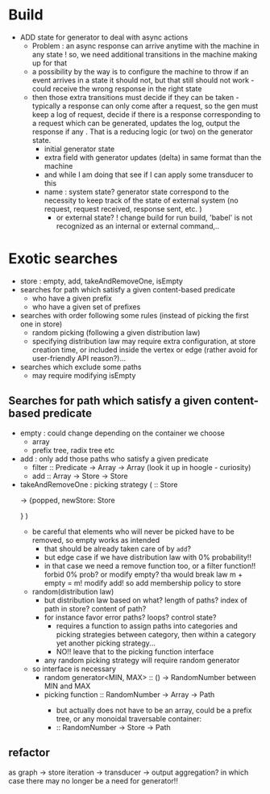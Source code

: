 # Build
- ADD state for generator to deal with async actions
  - Problem : an async response can arrive anytime with the machine in any state
  ! so, we need additional transitions in the machine making up for that 
  - a possibility by the way is to configure the machine to throw if an event arrives in a state 
  it should not, but that still should not work - could receive the wrong response in the right 
  state
  - then those extra transitions must decide if they can be taken - typically a response can only
   come after a request, so the gen must keep a log of request, decide if there is a response 
   corresponding to a request which can be generated, updates the log, output the response if any
   . That is a reducing logic (or two) on the generator state.
     - initial generator state
     - extra field with generator updates (delta) in same format than the machine
     - and while I am doing that see if I can apply some transducer to this
     - name : system state? generator state correspond to the necessity to keep track of the 
     state of external system (no request, request received, response sent, etc. )
       - or external state?
! change build for run build, 'babel' is not recognized as an internal or external command,..

# Exotic searches
- store : empty, add, takeAndRemoveOne, isEmpty
- searches for path which satisfy a given content-based predicate
  - who have a given prefix
  - who have a given set of prefixes
- searches with order following some rules (instead of picking the first one in store)
  - random picking (following a given distribution law)
  - specifying distribution law may require extra configuration, at store creation time, or 
  included inside the vertex or edge (rather avoid for user-friendly API reason?)...
- searches which exclude some paths
  - may require modifying isEmpty

## Searches for path which satisfy a given content-based predicate
- empty : could change depending on the container we choose
  - array
  - prefix tree, radix tree etc
- add : only add those paths who satisfy a given predicate
  - filter :: Predicate -> Array<Path> -> Array<Path> (look it up in hoogle - curiosity)
  - add :: Array<Path> -> Store<Path> -> Store<Path>
- takeAndRemoveOne : picking strategy ( :: Store<P> -> {popped, newStore: Store<P>} )
  - be careful that elements who will never be picked have to be removed, so empty works as intended
    - that should be already taken care of by `add`?
    - but edge case if we have distribution law with 0% probability!!
    - in that case we need a remove function too, or a filter function!! forbid 0% prob? or 
    modify empty? tha would break law m + empty = m! modify add! so add membership policy to store
  - random(distribution law)
    - but distribution law based on what? length of paths? index of path in store? content of path?
    - for instance favor error paths? loops? control state?
      - requires a function to assign paths into categories and picking strategies between 
      category, then within a category yet another picking strategy...
      - NO!! leave that to the picking function interface
    - any random picking strategy will require random generator
  - so interface is necessary
    - random generator<MIN, MAX> :: () -> RandomNumber between MIN and MAX
    - picking function :: RandomNumber -> Array<Path> -> Path
      - but actually does not have to be an array, could be a prefix tree, or any monoidal 
      traversable container:
      -  :: RandomNumber -> Store<Path> -> Path

## refactor
as graph -> store iteration -> transducer -> output aggregation?
in which case there may no longer be a need for generator!!
